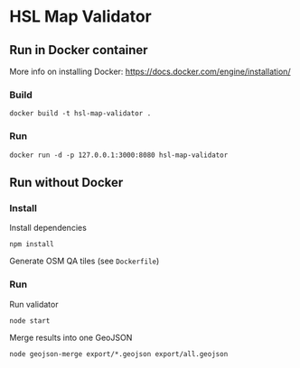HSL Map Validator
====================

## Run in Docker container

More info on installing Docker: https://docs.docker.com/engine/installation/

### Build

```
docker build -t hsl-map-validator .
```

### Run

```
docker run -d -p 127.0.0.1:3000:8080 hsl-map-validator
```


## Run without Docker

### Install

Install dependencies

```
npm install
```

Generate OSM QA tiles (see `Dockerfile`)

### Run

Run validator

```
node start
```

Merge results into one GeoJSON
```
node geojson-merge export/*.geojson export/all.geojson
```
